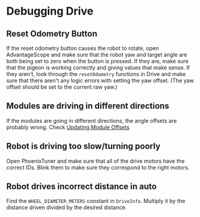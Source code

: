 # Debugging Drive
## Reset Odometry Button
If the reset odometry button causes the robot to rotate, open AdvantageScope and make sure that the robot yaw and target angle are both being set to zero when the button is pressed. If they are, make sure that the pigeon is working correctly and giving values that make sense. If they aren't, look through the `resetOdometry` functions in Drive and make sure that there aren't any logic errors with setting the yaw offset. (The yaw offset should be set to the current raw yaw.)
## Modules are driving in different directions
If the modules are going in different directions, the angle offsets are probably wrong. Check [Updating Module Offsets](UpdatingModuleOffsets.md)
## Robot is driving too slow/turning poorly
Open PhoenixTuner and make sure that all of the drive motors have the correct IDs. Blink them to make sure they correspond to the right motors.
## Robot drives incorrect distance in auto
Find the `WHEEL_DIAMETER_METERS` constant in `DriveInfo`. Multiply it by the distance driven divided by the desired distance.
